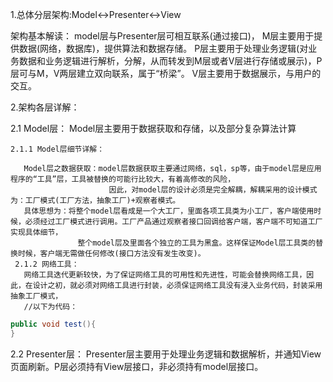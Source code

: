 
1.总体分层架构:Model<->Presenter<->View

  架构基本解读：
  	model层与Presenter层可相互联系(通过接口)，
  	M层主要用于提供数据(网络，数据库)，提供算法和数据存储。
  	P层主要用于处理业务逻辑(对业务数据和业务逻辑进行解析，分解，从而转发到M层或者V层进行存储或展示)，P层可与M，V两层建立双向联系，属于“桥梁”。
  	V层主要用于数据展示，与用户的交互。

2.架构各层详解：
 
  2.1 Model层：
    Model层主要用于数据获取和存储，以及部分复杂算法计算
    
    2.1.1 Model层细节详解：
    
       Model层之数据获取：model层数据获取主要通过网络，sql，sp等，由于model层是应用程序的“工具”层，工具被替换的可能行比较大，有着高修改的风险，
                          因此，对model层的设计必须是完全解耦，解耦采用的设计模式为：工厂模式(工厂方法，抽象工厂)+观察者模式。
       具体思想为：将整个model层看成是一个大工厂，里面各项工具类为小工厂，客户端使用时候，必须经过工厂模式进行调用。工厂产品通过观察者接口回调给客户端，客户端不可知道工厂实现具体细节，
                   整个model层及里面各个独立的工具为黑盒。这样保证Model层工具类的替换时候，客户端无需做任何修改(接口方法没有发生改变)。
     2.1.2 网络工具：
       网络工具迭代更新较快，为了保证网络工具的可用性和先进性，可能会替换网络工具，因此，在设计之初，就必须对网络工具进行封装，必须保证网络工具没有浸入业务代码，封装采用抽象工厂模式，
       //以下为代码：
```java
public void test(){
}
```

  2.2 Presenter层：
    Presenter层主要用于处理业务逻辑和数据解析，并通知View页面刷新。P层必须持有View层接口，非必须持有model层接口。
    
  
